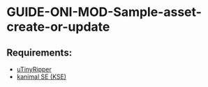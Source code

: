# GUIDE-ONI-MOD-Sample-asset-create-or-update

## Requirements:
  * [uTinyRipper](https://github.com/skairunner/kanimal-SE)
  * [kanimal SE (KSE)](https://github.com/skairunner/kanimal-SE)
